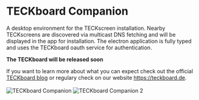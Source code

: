# TECKboard Companion

A desktop environment for the TECKscreen installation. Nearby TECKscreens are discovered via multicast DNS fetching and will be displayed in the app for installation.
The electron application is fully typed and uses the TECKboard oauth service for authentication.

**The TECKboard will be released soon**

If you want to learn more about what you can expect check out the official [TECKboard blog](https://medium.com/teckboard-blog) or regulary check on our website
https://teckboard.de.
<br></br>
![TECKboard Companion](https://i.ibb.co/GHWL8J6/Screenshot-2020-07-30-at-18-41-05.png)
![TECKboard Companion 2](https://i.ibb.co/Bz0MXqR/Screenshot-2020-07-30-at-18-41-22.png)
